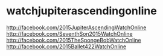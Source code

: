 # watchjupiterascendingonline
 http://facebook.com/2015JupiterAscendingWatchOnline http://facebook.com/SeventhSon2015WatchOnline	 http://facebook.com/2015TheSpongeBobWatchOnline http://facebook.com/2015Ballet422WatchOnline
